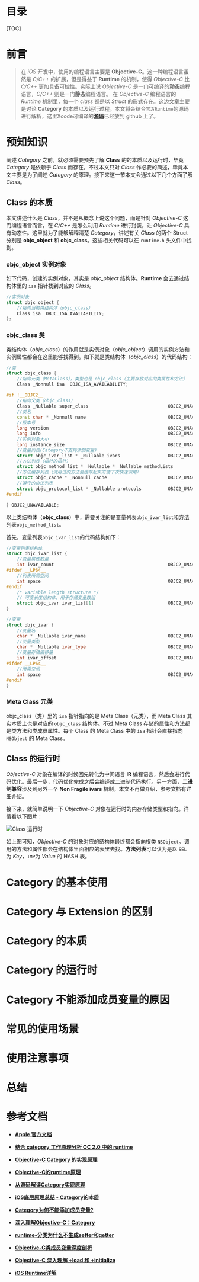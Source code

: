 # 目录
[TOC]


# 前言
> 在 *iOS* 开发中，使用的编程语言主要是 **Objective-C**。这一种编程语言虽然是 *C/C++* 的扩展，但是得益于 **Runtime** 的机制，使得 *Objective-C* 比 *C/C++* 更加具备可控性。实际上说 *Objective-C* 是一门可编译的**动态**编程语言，*C/C++* 则是一门**静态**编程语言。
> 在 *Objective-C* 编程语言的 *Runtime* 机制里，每一个 *class* 都是以 *Struct* 的形式存在。这边文章主要是讨论 **Category** 的本质以及运行过程。本文将会结合`官方Runtime`的源码进行解析，这里Xcode可编译的[**源码**](https://github.com/RetVal/objc-runtime)已经放到 github 上了。


# 预知知识
阐述 *Category* 之前，就必须需要预先了解 **Class** 的的本质以及运行时，毕竟 *Category* 是依赖于 *Class* 而存在。不过本文只对 *Class* 作必要的简述，毕竟本文主要是为了阐述 *Category* 的原理。接下来这一节本文会通过以下几个方面了解 *Class*。

## Class 的本质
本文讲述什么是 *Class*，并不是从概念上说这个问题，而是针对 *Objective-C* 这门编程语言而言，在 *C/C++* 是怎么利用 *Runtime* 进行封装，让 *Objective-C* 具有动态性。这里就为了能够解释清楚 *Category*，讲述有关 *Class* 的两个 Struct 分别是 **objc_object** 和 **objc_class**。这些相关代码可以在 `runtime.h` 头文件中找到。

### objc_object 实例对象
如下代码，创建的实例对象，其实是 *objc_object* 结构体。**Runtime** 会去通过结构体里的 `isa` 指针找到对应的 *Class*。
```c++
//实例对象
struct objc_object {
    //指向当前类结构体（objc_class）
    Class isa  OBJC_ISA_AVAILABILITY;
};
```

### objc_class 类
类结构体（*objc_class*）的作用就是实例对象（*objc_object*）调用的实例方法和实例属性都会在这里能够找得到。如下就是类结构体（*objc_class*）的代码结构：
```c++
//类
struct objc_class {
    //指向元类（MetaClass），类型也是 objc_class（主要存放对应的类属性和方法）
    Class _Nonnull isa  OBJC_ISA_AVAILABILITY;

#if !__OBJC2__
    //指向父类（objc_class）
    Class _Nullable super_class                              OBJC2_UNAVAILABLE;
    //类名
    const char * _Nonnull name                               OBJC2_UNAVAILABLE;
    //版本号
    long version                                             OBJC2_UNAVAILABLE;
    long info                                                OBJC2_UNAVAILABLE;
    //实例对象大小
    long instance_size                                       OBJC2_UNAVAILABLE;
    //变量列表(Category不支持添加变量)
    struct objc_ivar_list * _Nullable ivars                  OBJC2_UNAVAILABLE;
    //方法列表（指针的指针）
    struct objc_method_list * _Nullable * _Nullable methodLists                    OBJC2_UNAVAILABLE;
    //方法缓存列表（调用过的方法会缓存起来方便下次快速调用）
    struct objc_cache * _Nonnull cache                       OBJC2_UNAVAILABLE;
    //遵守的协议列表
    struct objc_protocol_list * _Nullable protocols          OBJC2_UNAVAILABLE;
#endif

} OBJC2_UNAVAILABLE;
```

以上类结构体（**objc_class**）中，需要关注的是变量列表`objc_ivar_list`和方法列表`objc_method_list`。

首先，变量列表`objc_ivar_list`的代码结构如下：
```c++
//变量列表结构体
struct objc_ivar_list {
    //变量属性数量
    int ivar_count                                           OBJC2_UNAVAILABLE;
#ifdef __LP64__
    //列表所需空间
    int space                                                OBJC2_UNAVAILABLE;
#endif
    /* variable length structure */
    // 可变长度结构体，用于存储变量数组
    struct objc_ivar ivar_list[1]                            OBJC2_UNAVAILABLE;
}

//变量
struct objc_ivar {
    //变量名
    char * _Nullable ivar_name                               OBJC2_UNAVAILABLE;
    //变量类型
    char * _Nullable ivar_type                               OBJC2_UNAVAILABLE;
    //变量存储偏移量
    int ivar_offset                                          OBJC2_UNAVAILABLE;
#ifdef __LP64__
    //所需空间
    int space                                                OBJC2_UNAVAILABLE;
#endif
}
```

### Meta Class 元类
objc_class（类）里的 `isa` 指针指向的是 Meta Class（元类），而 Meta Class 其实本质上也是对应的 `objc_class` 结构体。不过 Meta Class 存储的属性和方法都是类方法和类成员属性。每个 Class 的 Meta Class 中的 `isa` 指针会直接指向 `NSObject` 的 Meta Class。

## Class 的运行时
*Objective-C* 对象在编译的时候回先转化为中间语言 **IR** 编程语言，然后会进行代码优化。最后一步，代码优化完成之后会编译成二进制代码执行。另一方面，**二进制兼容**涉及到另外一个 **Non Fragile ivars** 机制。本文不再做介绍，参考文档有详细介绍。

接下来，就简单说明一下 *Objective-C* 对象在运行时的内存存储类型和指向。详情看以下图片：

![Class 运行时](https://alpics-1251916310.file.myqcloud.com/article/2018-07-22-1628088a3e4f0167-2.png)

如上图可知，*Objective-C* 的对象对应的结构体最终都会指向根类 `NSObject`。调用的方法和属性都会在结构体里面相应的表里去找。**方法列表**可以认为是以 `SEL` 为 *Key*，`IMP`为 *Value* 的 HASH 表。

# Category 的基本使用


# Category 与 Extension 的区别


# Category 的本质


# Category 的运行时

# Category 不能添加成员变量的原因

# 常见的使用场景


# 使用注意事项


# 总结


# 参考文档
- [**Apple 官方文档**](https://developer.apple.com/library/ios/documentation/General/Conceptual/DevPedia-CocoaCore/Category.html#//apple_ref/doc/uid/TP40008195-CH5-SW1)

- [**结合 category 工作原理分析 OC 2.0 中的 runtime**](https://toutiao.io/posts/540138/app_preview)

- [**Objective-C Category 的实现原理**](http://blog.leichunfeng.com/blog/2015/05/18/objective-c-category-implementation-principle/)

- [**Objective-C的runtime原理**](http://ibloodline.com/articles/2015/11/02/oc-runtime.html)

- [**从源码解读Category实现原理**](https://juejin.im/post/5a9d14856fb9a028e52d5568)

- [**iOS底层原理总结 - Category的本质**](https://juejin.im/post/5aef0a3b518825670f7bc0f3)

- [**Category为何不能添加成员变量?**](https://www.jianshu.com/p/2d63477c4d46)

- [**深入理解Objective-C：Category**](https://tech.meituan.com/DiveIntoCategory.html)

- [**runtime-分类为什么不生成setter和getter**](http://www.cocoachina.com/ios/20170322/18938.html)

- [**Objective-C类成员变量深度剖析**](http://quotation.github.io/objc/2015/05/21/objc-runtime-ivar-access.html)

- [**Objective-C 深入理解 +load 和 +initialize**](https://www.jianshu.com/p/872447c6dc3f)

- [**iOS Runtime详解**](https://juejin.im/post/5ac0a6116fb9a028de44d717)
